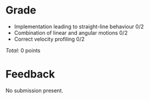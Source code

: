 Grade
=====

* Implementation leading to straight-line behaviour	0/2
* Combination of linear and angular motions			0/2
* Correct velocity profiling						0/2

_Total:_ 0 points

Feedback
========


No submission present.